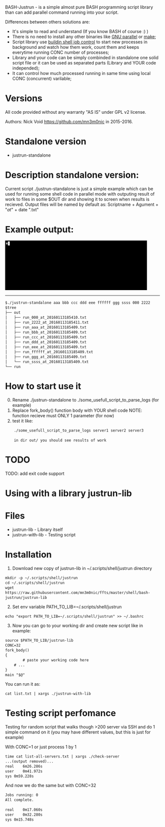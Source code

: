 BASH-Justrun - is a simple almost pure BASH programming script library than can 
add parallel command running into your script.

Differences between others solutions are:

  * It's simple to read and understand (If you know BASH of course :) )
  * There is no need to install any other binaries like [GNU parallel](http://www.gnu.org/software/parallel/) or [make](https://www.gnu.org/software/make/);
  * Script library use [buildin shell job control](http://www.tldp.org/LDP/abs/html/x9644.html) to start new processes in background and watch how them work, count them and keeps everytime running CONC number of processes;
  * Library and your code can be simply combinded in standalone one solid script file or it can be used as separated parts (Library and YOUR code independed);
  * It can control how much processed running in same time using local CONC (concurrent) varilable; 


Versions
========
All code provided without any warranty "AS IS" under GPL v2 license.

Authors: Nick Void https://github.com/mn3m0nic in 2015-2016.


Standalone version
==================

  * justrun-standalone

Description standalone version:
============
Current script ./justrun-standalone is just a simple example which can be used for running some shell code in parallel mode
with outputing result of work to files in some $OUT dir and showing it to screen when results is recieved. Output files will be named by default as: Scriptname + Agument + "_at_" + date ".txt"

Example output:
==============

![Testing](https://raw.githubusercontent.com/mn3m0nic/ffts/master/shell/bash-justrun/docs/example-with-random-sleep.gif)
***

```
$./justrun-standalone aaa bbb ccc ddd eee ffffff ggg ssss 000 2222
$tree
├── out
│   ├── run_000_at_20160113185410.txt
│   ├── run_2222_at_20160113185411.txt
│   ├── run_aaa_at_20160113185409.txt
│   ├── run_bbb_at_20160113185409.txt
│   ├── run_ccc_at_20160113185409.txt
│   ├── run_ddd_at_20160113185409.txt
│   ├── run_eee_at_20160113185409.txt
│   ├── run_ffffff_at_20160113185409.txt
│   ├── run_ggg_at_20160113185409.txt
│   └── run_ssss_at_20160113185409.txt
└── run
```

How to start use it
===================
 0. Rename ./justrun-standalone to ./some_usefull_script_to_parse_logs (for example)
 1. Replace fork_body() function body with YOUR shell code
    NOTE: function recieve must ONLY 1 parameter (for now)
 2. test it like:

```
    ./some_usefull_script_to_parse_logs server1 server2 server3

    in dir out/ you should see results of work 
```

TODO
====
TODO: add exit code support


Using with a library justrun-lib
================================

Files
=====

  * justrun-lib - Library itself
  * justrun-with-lib - Testing script

Installation
============

 1. Download new copy of justrun-lib in ~/.scripts/shell/justrun directory

```
mkdir -p ~/.scripts/shell/justrun
cd ~/.scripts/shell/justrun
wget https://raw.githubusercontent.com/mn3m0nic/ffts/master/shell/bash-justrun/justrun-lib
```

 2. Set env variable PATH_TO_LIB=~/.scripts/shell/justrun

```
echo "export PATH_TO_LIB=~/.scripts/shell/justrun" >> ~/.bashrc
```

 3. Now you can go to your working dir and create new script like in example:

```
source $PATH_TO_LIB/justrun-lib
CONC=32
fork_body()
{
        # paste your working code here 
	# ...
}
main "$@"
```
You can run it as:

```
cat list.txt | xargs ./justrun-with-lib
```

Testing script perfomance
=========================

Testing for random script that walks though >200 server via SSH and do 1 simple command on it
(you may have different values, but this is just for example)

With CONC=1 or just process 1 by 1

```
time cat list-all-servers.txt | xargs ./check-server 
...(output removed)...
real	6m26.286s
user	0m41.972s
sys	0m59.228s
```

And now we do the same but with CONC=32

```
Jobs running: 0
All complete.

real	0m17.060s
user	0m32.280s
sys	0m15.748s
```
